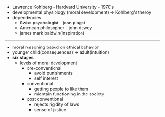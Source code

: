 - Lawrence Kohlberg - Hardvard University - 1970's
- developmental physiology (moral development) -> Kohlberg's theroy
- dependencies
	- Swiss psychologist - jean piaget
	- American philosopher - john dewey
	- james mark baldwin(inspiration)
---
- moral reasoning based on ethical behavior
- younger child(consequences) -> adult(intuition)
- **six stages**
	- levels of moral development
		- pre-conventional
			- avoid punishments
			- self interest
		- conventional
			- getting people to like them
			- miantain functioning in the society
		- post conventional
			- rejects rigidity of laws
			- sense of justice
